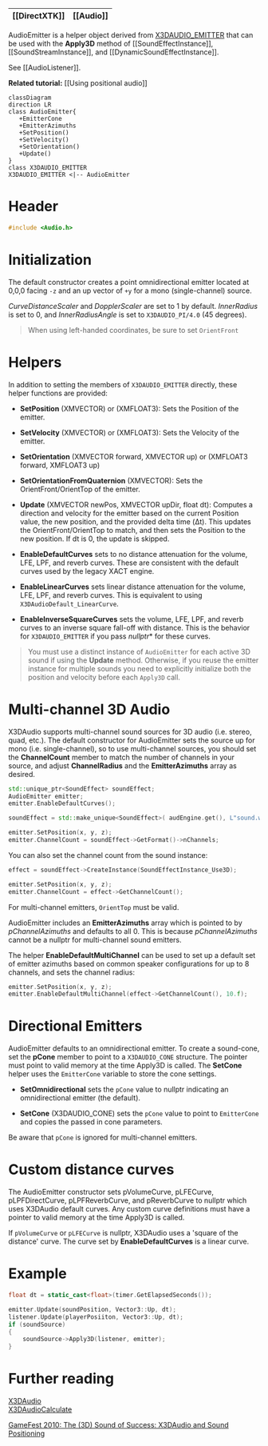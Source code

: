 |[[DirectXTK]]|[[Audio]]|
|---|---|

AudioEmitter is a helper object derived from [X3DAUDIO_EMITTER](https://docs.microsoft.com/windows/win32/api/x3daudio/ns-x3daudio-x3daudio_emitter) that can be used with the **Apply3D** method of [[SoundEffectInstance]], [[SoundStreamInstance]], and [[DynamicSoundEffectInstance]].

See [[AudioListener]].

**Related tutorial:** [[Using positional audio]]

```mermaid
classDiagram
direction LR
class AudioEmitter{
   +EmitterCone
   +EmitterAzimuths
   +SetPosition()
   +SetVelocity()
   +SetOrientation()
   +Update()
}
class X3DAUDIO_EMITTER
X3DAUDIO_EMITTER <|-- AudioEmitter
```

# Header
```cpp
#include <Audio.h>
```

# Initialization

The default constructor creates a point omnidirectional emitter located at 0,0,0 facing ``-z`` and an up vector of ``+y`` for a mono (single-channel) source.

*CurveDistanceScaler* and *DopplerScaler* are set to 1 by default. *InnerRadius* is set to 0, and *InnerRadiusAngle* is set to ``X3DAUDIO_PI/4.0`` (45 degrees).

> When using left-handed coordinates, be sure to set ``OrientFront``

# Helpers
In addition to setting the members of ``X3DAUDIO_EMITTER`` directly, these helper functions are provided:

* **SetPosition** (XMVECTOR) or (XMFLOAT3): Sets the Position of the emitter.

* **SetVelocity** (XMVECTOR) or (XMFLOAT3): Sets the Velocity of the emitter.

* **SetOrientation** (XMVECTOR forward, XMVECTOR up) or (XMFLOAT3 forward, XMFLOAT3 up)
* **SetOrientationFromQuaternion** (XMVECTOR): Sets the OrientFront/OrientTop of the emitter.

* **Update** (XMVECTOR newPos, XMVECTOR upDir, float dt): Computes a direction and velocity for the emitter based on the current Position value, the new position, and the provided delta time (&#916;t). This updates the OrientFront/OrientTop to match, and then sets the Position to the new position. If dt is 0, the update is skipped.

* **EnableDefaultCurves** sets to no distance attenuation for the volume, LFE, LPF, and reverb curves. These are consistent with the default curves used by the legacy XACT engine.

* **EnableLinearCurves** sets linear distance attenuation for the volume, LFE, LPF, and reverb curves. This is equivalent to using ``X3DAudioDefault_LinearCurve``.

* **EnableInverseSquareCurves** sets the volume, LFE, LPF, and reverb curves to an inverse square fall-off with distance. This is the behavior for ``X3DAUDIO_EMITTER`` if you pass *nullptr** for these curves.
 
> You must use a distinct instance of ``AudioEmitter`` for each active 3D sound if using the **Update** method. Otherwise, if you reuse the emitter instance for multiple sounds you need to explicitly initialize both the position and velocity before each ``Apply3D`` call.

# Multi-channel 3D Audio
X3DAudio supports multi-channel sound sources for 3D audio (i.e. stereo, quad, etc.). The default constructor for AudioEmitter sets the source up for mono (i.e. single-channel), so to use multi-channel sources, you should set the **ChannelCount** member to match the number of channels in your source, and adjust **ChannelRadius** and the **EmitterAzimuths** array as desired.

```cpp
std::unique_ptr<SoundEffect> soundEffect;
AudioEmitter emitter;
emitter.EnableDefaultCurves();

soundEffect = std::make_unique<SoundEffect>( audEngine.get(), L"sound.wav" );

emitter.SetPosition(x, y, z);
emitter.ChannelCount = soundEffect->GetFormat()->nChannels;
```

You can also set the channel count from the sound instance:

```cpp
effect = soundEffect->CreateInstance(SoundEffectInstance_Use3D);

emitter.SetPosition(x, y, z);
emitter.ChannelCount = effect->GetChannelCount();
```

For multi-channel emitters, ``OrientTop`` must be valid.

AudioEmitter includes an **EmitterAzimuths** array which is pointed to by *pChannelAzimuths* and defaults to all 0. This is because *pChannelAzimuths* cannot be a nullptr for multi-channel sound emitters.

The helper **EnableDefaultMultiChannel** can be used to set up a default set of emitter azimuths based on common speaker configurations for up to 8 channels, and sets the channel radius:

```cpp
emitter.SetPosition(x, y, z);
emitter.EnableDefaultMultiChannel(effect->GetChannelCount(), 10.f);
```

# Directional Emitters
AudioEmitter defaults to an omnidirectional emitter. To create a sound-cone, set the **pCone** member to point to a ``X3DAUDIO_CONE`` structure. The pointer must point to valid memory at the time Apply3D is called. The **SetCone** helper uses the ``EmitterCone`` variable to store the cone settings.

* **SetOmnidirectional** sets the ``pCone`` value to nullptr indicating an omnidirectional emitter (the default).

* **SetCone** (X3DAUDIO_CONE) sets the ``pCone`` value to point to ``EmitterCone`` and copies the passed in cone parameters.

Be aware that ``pCone`` is ignored for multi-channel emitters.

# Custom distance curves
The AudioEmitter constructor sets pVolumeCurve, pLFECurve, pLPFDirectCurve, pLPFReverbCurve, and pReverbCurve to nullptr which uses X3DAudio default curves.  Any custom curve definitions must have a pointer to valid memory at the time Apply3D is called.

If ``pVolumeCurve`` or ``pLFECurve`` is nullptr, X3DAudio uses a 'square of the distance' curve. The curve set by **EnableDefaultCurves** is a linear curve.

# Example

```cpp
float dt = static_cast<float>(timer.GetElapsedSeconds());

emitter.Update(soundPosition, Vector3::Up, dt);
listener.Update(playerPosiiton, Vector3::Up, dt);
if (soundSource)
{
    soundSource->Apply3D(listener, emitter);
}
```

# Further reading
[X3DAudio](https://docs.microsoft.com/windows/win32/xaudio2/x3daudio)  
[X3DAudioCalculate](https://docs.microsoft.com/windows/win32/api/x3daudio/nf-x3daudio-x3daudiocalculate)

[GameFest 2010: The (3D) Sound of Success: X3DAudio and Sound Positioning](https://www.microsoft.com/en-us/download/details.aspx?id=17627)
